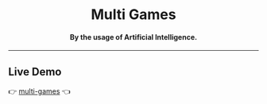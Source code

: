 <h1 align="center">Multi Games</h1>

<h4 align="center">By the usage of Artificial Intelligence.</h4>

---

## Live Demo

:point_right: [multi-games][Demo] :point_left:

[Demo]: https://cvera08.github.io/multi-games-artificial-intelligence-js/